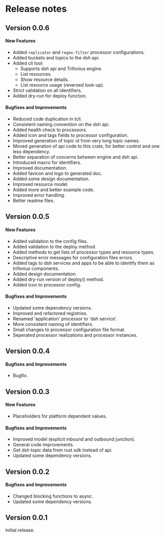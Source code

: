 # Release notes

## Version 0.0.6

#### New Features

* Added `replicator` and `regex-filter` processor configurations.
* Added buckets and topics to the dsh api.
* Added cli tool:
    * Supports dsh api and Trifonius engine.
    * List resources.
    * Show resource details.
    * List resource usage (reversed look-up).
* Strict validation on all identifiers.
* Added dry-run for deploy function.

#### Bugfixes and Improvements

* Reduced code duplication in tcli.
* Consistent naming convention on the dsh api.
* Added health check to processors.
* Added icon and tags fields to processor configuration.
* Improved generation of topic id from very long topic names.
* Moved generation of api code to this crate, for better control and one less dependency.
* Better separation of concerns between engine and dsh api.
* Introduced macro for identifiers.
* Improved documentation.
* Added favicon and logo to generated doc.
* Added some design documentation.
* Improved resource model.
* Added more and better example code.
* Improved error handling.
* Better readme files.

## Version 0.0.5

#### New Features

* Added validation to the config files.
* Added validation to the deploy method.
* Added methods to get lists of processor types and resource types.
* Descriptive error messages for configuration files errors.
* Added tags to dsh services and apps to be able to identify them as trifonius components.
* Added design documentation.
* Added dry-run version of deploy() method.
* Added icon to processor config.

#### Bugfixes and Improvements

* Updated some dependency versions.
* Improved and refactored registries.
* Renamed 'application' processor to 'dsh service'.
* More consistent naming of identifiers.
* Small changes to processor configuration file format.
* Seperated processor realizations and processor instances.

## Version 0.0.4

#### Bugfixes and Improvements

* Bugfix.

## Version 0.0.3

#### New Features

* Placeholders for platform dependent values.

#### Bugfixes and Improvements

* Improved model (explicit inbound and outbound junction).
* General code improvements.
* Get dsh topic data from rust sdk instead of api.
* Updated some dependency versions.

## Version 0.0.2

#### Bugfixes and Improvements

* Changed blocking functions to async.
* Updated some dependency versions.

## Version 0.0.1

Initial release.
